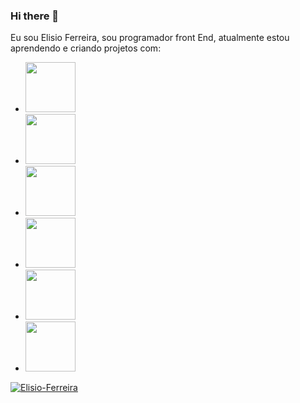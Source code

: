 ### Hi there 👋


Eu sou  Elisio Ferreira, sou programador front End, atualmente estou aprendendo e criando projetos com:

  -	<img src="https://img.shields.io/badge/HTML5-E34F26.svg?style=for-the-badge&logo=HTML5&logoColor=white"  width="80px"/>
  - <img src="https://img.shields.io/badge/CSS3-1572B6.svg?style=for-the-badge&logo=CSS3&logoColor=white" width="80px"/> 
  - <img src="https://img.shields.io/badge/JavaScript-F7DF1E.svg?style=for-the-badge&logo=JavaScript&logoColor=black" width="80px"/>
  - <img src="https://img.shields.io/badge/React-61DAFB.svg?style=for-the-badge&logo=React&logoColor=black" width="80px"/>
  - <img src="https://img.shields.io/badge/GitHub-181717.svg?style=for-the-badge&logo=GitHub&logoColor=white" width="80px"/>
  - <img src="https://img.shields.io/badge/Logitech-00B8FC.svg?style=for-the-badge&logo=Logitech&logoColor=white" width="80px"/>

  [![Elisio-Ferreira](https://github-readme-stats.vercel.app/api?username=Elisio-Ferreira)](https://github.com/anuraghazra/github-readme-stats)
